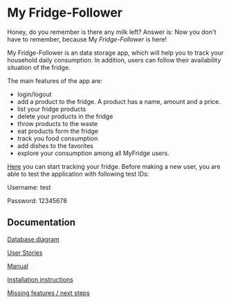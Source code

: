 
# My Fridge-Follower 

Honey, do you remember is there any milk left? Answer is:  Now you don't have to remember, because My _Fridge-Follower_ is here! 

My Fridge-Follower is an data storage app, which will help you to track your household daily consumption. In addition, users can follow their availability situation of the fridge.

The main features of the app are: 

- login/logout
- add a product to the fridge. A product has a name, amount and a price.
- list your fridge products
- delete your products in the fridge
- throw products to the waste
- eat products form the fridge
- track you food consumption
- add dishes to the favorites   
- explore your consumption among all MyFridge users. 

[Here](https://my-fridge-follower.herokuapp.com/) you can start tracking your fridge. Before making a new user, you are able to test the application  with following test IDs:

Username: test

Password: 12345678 

## Documentation 

[Database diagram](https://github.com/StrappedGlint13/fridge-follower/blob/master/Documentation/Images/MyFridgeFinal.png)

[User Stories](https://github.com/StrappedGlint13/fridge-follower/blob/master/Documentation/user_stories.md)

[Manual](https://github.com/StrappedGlint13/fridge-follower/blob/master/Documentation/manual.md)

[Installation instructions](https://github.com/StrappedGlint13/fridge-follower/blob/master/Documentation/install.md)

[Missing features / next steps](https://github.com/StrappedGlint13/fridge-follower/blob/master/Documentation/nextsteps.md)
